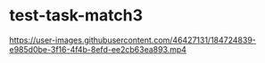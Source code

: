 # test-task-match3
 


https://user-images.githubusercontent.com/46427131/184724839-e985d0be-3f16-4f4b-8efd-ee2cb63ea893.mp4

